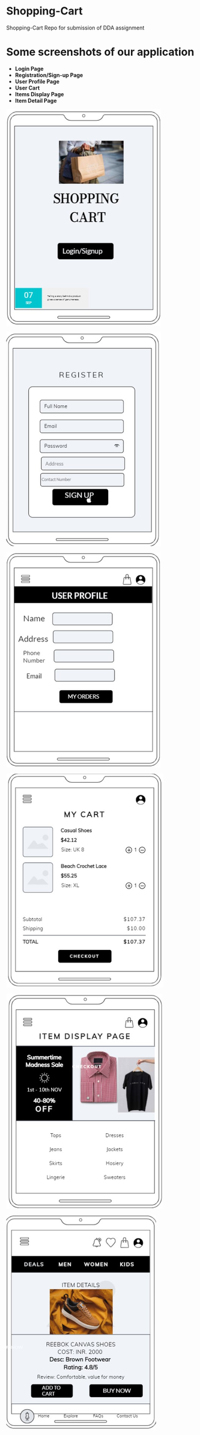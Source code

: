 # Shopping-Cart
Shopping-Cart Repo for submission of DDA assignment

# Some screenshots of our application 

* **Login Page**
* **Registration/Sign-up Page**
* **User Profile Page**
* **User Cart**
* **Items Display Page**
* **Item Detail Page**
 
 ![Login Page](https://github.com/ankita2210/Shopping-Cart/blob/f997afab11c67dcb85c6d5625147699d2142374e/login.jpg)

  ![Registration Page](https://github.com/ankita2210/Shopping-Cart/blob/f997afab11c67dcb85c6d5625147699d2142374e/SignUp.jpg)

  ![User Profile Page](https://github.com/ankita2210/Shopping-Cart/blob/f997afab11c67dcb85c6d5625147699d2142374e/UserProfile.jpg)

  ![User Cart](https://github.com/ankita2210/Shopping-Cart/blob/f997afab11c67dcb85c6d5625147699d2142374e/UserCart.jpg)

  ![Item Display Page](https://github.com/ankita2210/Shopping-Cart/blob/f997afab11c67dcb85c6d5625147699d2142374e/ItemDisplay.jpg)

  ![Item Detail Page](https://github.com/ankita2210/Shopping-Cart/blob/b5bd3e7fcd91275bc34750bf157f05dd019ae3d3/ItemDetail.jpg)
